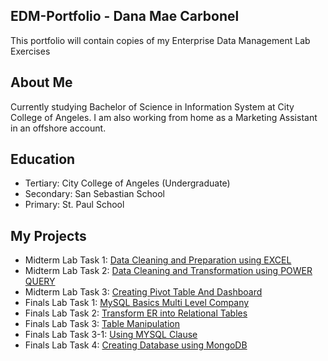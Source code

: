 ## EDM-Portfolio - Dana Mae Carbonel
This portfolio will contain copies of my Enterprise Data Management Lab Exercises

## About Me
Currently studying Bachelor of Science in Information System at City College of Angeles. I am also working from home as a Marketing Assistant in an offshore account.

## Education
- Tertiary: City College of Angeles (Undergraduate)
- Secondary: San Sebastian School
- Primary: St. Paul School

## My Projects
- Midterm Lab Task 1: [Data Cleaning and Preparation using EXCEL](https://github.com/barbieminion/EDM-Portfolio/blob/main/Midterm%20Task%201/README.md)
- Midterm Lab Task 2: [Data Cleaning and Transformation using POWER QUERY](https://github.com/barbieminion/EDM-Portfolio/blob/main/Midterm%20Task%202/README.md)
- Midterm Lab Task 3: [Creating Pivot Table And Dashboard](https://github.com/barbieminion/EDM-Portfolio/tree/main/Midterm%20Lab%20Task3)
- Finals Lab Task 1: [MySQL Basics Multi Level Company](https://github.com/barbieminion/EDM-Portfolio/tree/main/Finals%20Task%201#readme) 
- Finals Lab Task 2: [Transform ER into Relational Tables](https://github.com/barbieminion/EDM-Portfolio/blob/main/Finals%20Task%202/readme.md)
- Finals Lab Task 3: [Table Manipulation](https://github.com/barbieminion/EDM-Portfolio/blob/main/Finals%20Task%203/readme.md)
- Finals Lab Task 3-1: [Using MYSQL Clause](https://github.com/barbieminion/EDM-Portfolio/blob/main/Finals%20Task%203-1/readme.md)
- Finals Lab Task 4: [Creating Database using MongoDB](https://github.com/barbieminion/EDM-Portfolio/blob/main/Finals%20Lab%20Task%204/readme.md)
